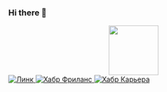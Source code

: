### Hi there 👋

<div id="header" align="center">
  <img src="https://media.giphy.com/media/l378tGmR5D1MjdQ6Q/giphy.gif" width="100"/>
</div>

<div id="badges">
  <a href="https://www.linkedin.com/in/александра-кириллова-05732625b/">
    <img src="https://img.shields.io/badge/-LinkedIn-orange" alt="Линк"/>
  </a>
    <a href="https://freelance.habr.com/freelancers/kiri2lova/">
    <img src="https://img.shields.io/badge/-Хабр%20Фриланс-blue" alt="Хабр Фриланс"/>
  </a>
      <a href="https://img.shields.io/badge/-Хабр%20Карьера-yellow/">
    <img src="https://career.habr.com/kiri2lova" alt="Хабр Карьера"/>
  </a>
</div>


